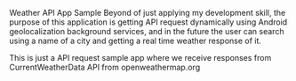 Weather API App Sample
Beyond of just applying my development skill, the purpose of this application is getting API request dynamically using Android geolocalization background services, and in the future the user can search using a name of a city and getting a real time weather response of it.

This is just a API request sample app where we receive responses from CurrentWeatherData API from openweathermap.org
